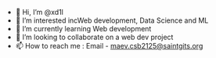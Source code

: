 - 👋 Hi, I’m @xd1l
- 👀 I’m interested incWeb development, Data Science and ML
- 🌱 I’m currently learning Web development
- 💞️ I’m looking to collaborate on a web dev project
- 📫 How to reach me : Email - maev.csb2125@saintgits.org

<!---
xd1l/xd1l is a ✨ special ✨ repository because its `README.md` (this file) appears on your GitHub profile.
You can click the Preview link to take a look at your changes.
--->

